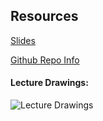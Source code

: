 ## Resources

[Slides](https://gist.github.com/dannyfritz/c8b2af356e7f97fc04dc)

[Github Repo Info](https://github.com/gSchool/computer-science-curriculum/blob/master/Unit-1/02-big-o-notation.md)

#### Lecture Drawings:
![Lecture Drawings](https://gist.github.com/dannyfritz/ac35bd2d6488b257ab07/raw/53c0c73defc206a41f9317a8c90ce2785e2f4024/BigO.png)

